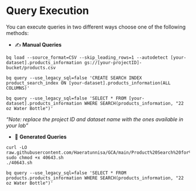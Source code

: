 # Query Execution
You can execute queries in two different ways 
choose one of the following methods:
- ✍️ **Manual Queries**  
```
bq load --source_format=CSV --skip_leading_rows=1 --autodetect [your-dataset].products_information gs://[your-projectID]-bucket/products.csv
```
```
bq query --use_legacy_sql=false 'CREATE SEARCH INDEX product_search_index ON [your-dataset].products_information(ALL COLUMNS)'
```
```
bq query --use_legacy_sql=false 'SELECT * FROM [your-dataset].products_information WHERE SEARCH(products_information, "22 oz Water Bottle")'
```
_“Note: replace the project ID and dataset name with the ones available in your lab”_

- 🤖 **Generated Queries** 
```
curl -LO raw.githubusercontent.com/Haeratunnisa/GCA/main/Product%20Search%20for%20Marketing%20with%20BigQuery/40643.sh
sudo chmod +x 40643.sh
./40643.sh
```
```
bq query --use_legacy_sql=false 'SELECT * FROM products.products_information WHERE SEARCH(products_information, "22 oz Water Bottle")'

